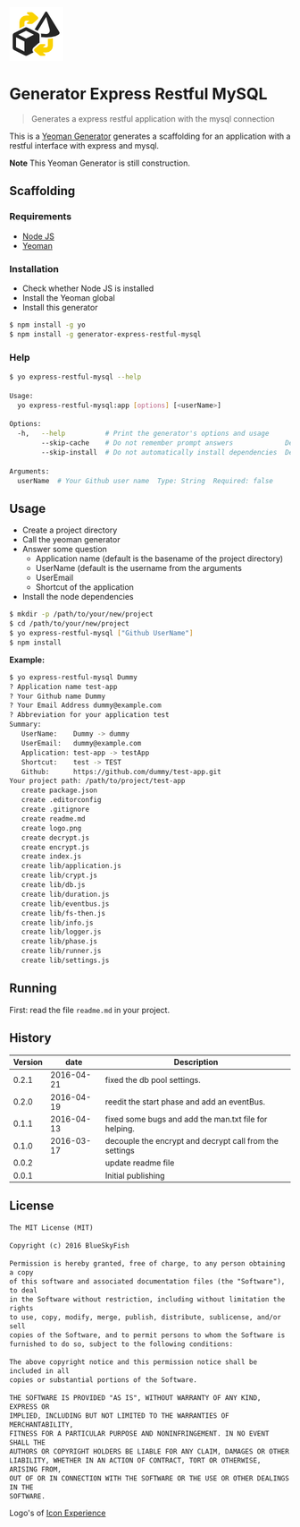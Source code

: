 
[![Generator Express Restful MySQL](logo.png)](#icon-experience)

# Generator Express Restful MySQL

> Generates a express restful application with the mysql connection

This is a [Yeoman Generator][yeoman] generates a scaffolding for an application with a restful interface with express and mysql.

**Note** This Yeoman Generator is still construction.

## Scaffolding

### Requirements

* [Node JS][nodejs]
* [Yeoman][yeoman]

### Installation

* Check whether Node JS is installed
* Install the Yeoman global
* Install this generator

```sh
$ npm install -g yo
$ npm install -g generator-express-restful-mysql
```

### Help

```sh
$ yo express-restful-mysql --help

Usage:
  yo express-restful-mysql:app [options] [<userName>]

Options:
  -h,   --help          # Print the generator's options and usage
        --skip-cache    # Do not remember prompt answers             Default: false
        --skip-install  # Do not automatically install dependencies  Default: false

Arguments:
  userName  # Your Github user name  Type: String  Required: false
```

## Usage

* Create a project directory
* Call the yeoman generator
* Answer some question
	* Application name (default is the basename of the project directory)
	* UserName (default is the username from the arguments
	* UserEmail
	* Shortcut of the application
* Install the node dependencies

```sh
$ mkdir -p /path/to/your/new/project
$ cd /path/to/your/new/project
$ yo express-restful-mysql ["Github UserName"]
$ npm install
```

**Example:**

```sh
$ yo express-restful-mysql Dummy
? Application name test-app
? Your Github name Dummy
? Your Email Address dummy@example.com
? Abbreviation for your application test
Summary:
   UserName:    Dummy -> dummy
   UserEmail:   dummy@example.com
   Application: test-app -> testApp
   Shortcut:    test -> TEST
   Github:      https://github.com/dummy/test-app.git
Your project path: /path/to/project/test-app
   create package.json
   create .editorconfig
   create .gitignore
   create readme.md
   create logo.png
   create decrypt.js
   create encrypt.js
   create index.js
   create lib/application.js
   create lib/crypt.js
   create lib/db.js
   create lib/duration.js
   create lib/eventbus.js
   create lib/fs-then.js
   create lib/info.js
   create lib/logger.js
   create lib/phase.js
   create lib/runner.js
   create lib/settings.js
```

## Running

First: read the file `readme.md` in your project.

## History

Version  | date       | Description
---------|------------|--------------------
0.2.1    | 2016-04-21 | fixed the db pool settings.
0.2.0    | 2016-04-19 | reedit the start phase and add an eventBus.
0.1.1    | 2016-04-13 | fixed some bugs and add the man.txt file for helping.
0.1.0    | 2016-03-17 | decouple the encrypt and decrypt call from the settings
0.0.2    |            | update readme file
0.0.1    |            | Initial publishing

## License

```
The MIT License (MIT)

Copyright (c) 2016 BlueSkyFish

Permission is hereby granted, free of charge, to any person obtaining a copy
of this software and associated documentation files (the "Software"), to deal
in the Software without restriction, including without limitation the rights
to use, copy, modify, merge, publish, distribute, sublicense, and/or sell
copies of the Software, and to permit persons to whom the Software is
furnished to do so, subject to the following conditions:

The above copyright notice and this permission notice shall be included in all
copies or substantial portions of the Software.

THE SOFTWARE IS PROVIDED "AS IS", WITHOUT WARRANTY OF ANY KIND, EXPRESS OR
IMPLIED, INCLUDING BUT NOT LIMITED TO THE WARRANTIES OF MERCHANTABILITY,
FITNESS FOR A PARTICULAR PURPOSE AND NONINFRINGEMENT. IN NO EVENT SHALL THE
AUTHORS OR COPYRIGHT HOLDERS BE LIABLE FOR ANY CLAIM, DAMAGES OR OTHER
LIABILITY, WHETHER IN AN ACTION OF CONTRACT, TORT OR OTHERWISE, ARISING FROM,
OUT OF OR IN CONNECTION WITH THE SOFTWARE OR THE USE OR OTHER DEALINGS IN THE
SOFTWARE.
```

<a name="icon-experience"></a> Logo's of [Icon Experience][iconexperience]

[yeoman]: http://yeoman.io/
[nodejs]: https://nodejs.com
[iconexperience]: https://www.iconexperience.com/o_collection
